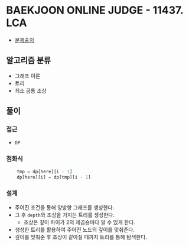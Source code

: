 # BAEKJOON ONLINE JUDGE - 11437. LCA

- [문제출처](https://www.acmicpc.net/problem/11437 '11437. LCA')

## 알고리즘 분류

- 그래프 이론
- 트리
- 최소 공통 조상

## 풀이

### 접근

- `DP`

### 점화식

```python
    tmp = dp[here][i - 1]
    dp[here][i] = dp[tmp][i - 1]
```

### 설계

- 주어진 조건을 통해 양방향 그래프를 생성한다.
- 그 후 `depth`와 조상을 가지는 트리를 생성한다.
  - 조상은 깊이 차이가 2의 제곱승마다 알 수 있게 한다.
- 생성한 트리를 활용하여 주어진 노드의 깊이를 맞춰준다.
- 깊이를 맞춰준 후 조상이 같아질 때까지 트리를 통해 탐색한다.
